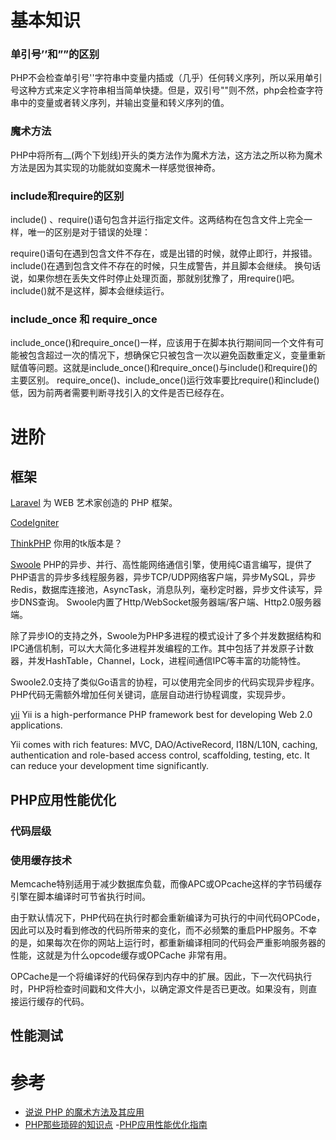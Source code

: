 # 基本知识

### 单引号’’和””的区别

PHP不会检查单引号''字符串中变量内插或（几乎）任何转义序列，所以采用单引号这种方式来定义字符串相当简单快捷。但是，双引号""则不然，php会检查字符串中的变量或者转义序列，并输出变量和转义序列的值。

### 魔术方法

PHP中将所有__(两个下划线)开头的类方法作为魔术方法，这方法之所以称为魔术方法是因为其实现的功能就如变魔术一样感觉很神奇。

### include和require的区别

include() 、require()语句包含并运行指定文件。这两结构在包含文件上完全一样，唯一的区别是对于错误的处理：

require()语句在遇到包含文件不存在，或是出错的时候，就停止即行，并报错。
include()在遇到包含文件不存在的时候，只生成警告，并且脚本会继续。
换句话说，如果你想在丢失文件时停止处理页面，那就别犹豫了，用require()吧。include()就不是这样，脚本会继续运行。

### include_once 和 require_once

include_once()和require_once()一样，应该用于在脚本执行期间同一个文件有可能被包含超过一次的情况下，想确保它只被包含一次以避免函数重定义，变量重新赋值等问题。这就是include_once()和require_once()与include()和require()的主要区别。
require_once()、include_once()运行效率要比require()和include()低，因为前两者需要判断寻找引入的文件是否已经存在。

# 进阶

## 框架

[Laravel](http://www.golaravel.com/)
为 WEB 艺术家创造的 PHP 框架。

[CodeIgniter](https://codeigniter.org.cn/)

[ThinkPHP](http://www.thinkphp.cn/)
你用的tk版本是？

[Swoole](http://www.swoole.com/)
PHP的异步、并行、高性能网络通信引擎，使用纯C语言编写，提供了PHP语言的异步多线程服务器，异步TCP/UDP网络客户端，异步MySQL，异步Redis，数据库连接池，AsyncTask，消息队列，毫秒定时器，异步文件读写，异步DNS查询。 Swoole内置了Http/WebSocket服务器端/客户端、Http2.0服务器端。

除了异步IO的支持之外，Swoole为PHP多进程的模式设计了多个并发数据结构和IPC通信机制，可以大大简化多进程并发编程的工作。其中包括了并发原子计数器，并发HashTable，Channel，Lock，进程间通信IPC等丰富的功能特性。

Swoole2.0支持了类似Go语言的协程，可以使用完全同步的代码实现异步程序。PHP代码无需额外增加任何关键词，底层自动进行协程调度，实现异步。

[yii](http://www.yiiframework.com/)
Yii is a high-performance PHP framework best for developing Web 2.0 applications.

Yii comes with rich features: MVC, DAO/ActiveRecord, I18N/L10N, caching, authentication and role-based access control, scaffolding, testing, etc. It can reduce your development time significantly.

## PHP应用性能优化
### 代码层级

### 使用缓存技术

Memcache特别适用于减少数据库负载，而像APC或OPcache这样的字节码缓存引擎在脚本编译时可节省执行时间。

由于默认情况下，PHP代码在执行时都会重新编译为可执行的中间代码OPCode，因此可以及时看到修改的代码所带来的变化，而不必频繁的重启PHP服务。不幸的是，如果每次在你的网站上运行时，都重新编译相同的代码会严重影响服务器的性能，这就是为什么opcode缓存或OPCache 非常有用。

OPCache是一个将编译好的代码保存到内存中的扩展。因此，下一次代码执行时，PHP将检查时间戳和文件大小，以确定源文件是否已更改。如果没有，则直接运行缓存的代码。

## 性能测试


# 参考

- [说说 PHP 的魔术方法及其应用](https://laravel-china.org/articles/4404/talking-about-the-magic-method-of-php-and-its-application?hmsr=toutiao.io&utm_medium=toutiao.io&utm_source=toutiao.io)
- [PHP那些琐碎的知识点](https://i6448038.github.io/2017/03/25/PHP%E9%82%A3%E4%BA%9B%E5%A5%87%E6%80%AA%E7%9A%84%E8%AF%AD%E6%B3%95/?hmsr=toutiao.io&utm_medium=toutiao.io&utm_source=toutiao.io)
-[PHP应用性能优化指南](http://blog.bestxtech.com/?hmsr=toutiao.io&p=93&utm_medium=toutiao.io&utm_source=toutiao.io)
